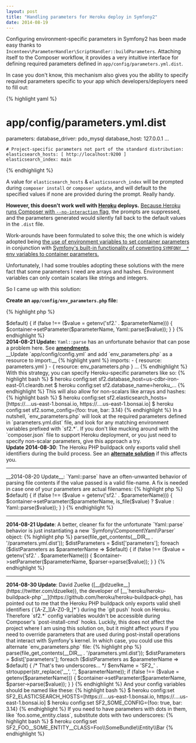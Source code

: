 ```yaml
---
layout: post
title: "Handling parameters for Heroku deploy in Symfony2"
date: 2014-08-19
---
```


Configuring environment-specific parameters in Symfony2 has been made easy thanks to `Incenteev\ParameterHandler\ScriptHandler::buildParameters`. Attaching itself
to the Composer workflow, it provides a very intuitive interface for defining required parameters defined in `app/config/parameters.yml.dist`.

In case you don't know, this mechanism also gives you the ability to specify required parameters specific to your app which developers/deployers need to fill out:

{% highlight yaml %}
# app/config/parameters.yml.dist
parameters:
    database_driver:   pdo_mysql
    database_host:     127.0.0.1
    ...

    # Project-specific parameters not part of the standard distribution:
    elasticsearch_hosts: [ http://localhost:9200 ]
    elasticsearch_index: main
{% endhighlight %}

A value for `elasticsearch_hosts` & `elasticssearch_index` will be prompted during `composer install` or `composer update`, and will default to the specified values if none are provided during the prompt. Really handy.

__However, this doesn't work well with [Heroku](https://heroku.com) deploys.__ [Because Heroku runs Composer with `--no-interaction` flag](https://devcenter.heroku.com/articles/php-support#build-behavior),
the prompts are suppressed, and the parameters generated would silently fall back to the default values in the `.dist` file.

Work-arounds have been formulated to solve this; the one which is widely adopted being [the use of environment variables to set container parameters](https://github.com/Incenteev/ParameterHandler#using-environment-variables-to-set-the-parameters) in conjunction with [Symfony's built-in functionality of converting `SYMFONY__*` env variables to container parameters.](http://symfony.com/doc/current/cookbook/configuration/external_parameters.html)

Unfortunately, I had some troubles adopting these solutions with the mere fact that some parameters I need are arrays and hashes. Environment variables can only contain scalars like strings and integers.

So I came up with this solution:

__Create an `app/config/env_parameters.php` file:__

{% highlight php %}
<?php

use Symfony\Component\Yaml\Yaml;

/** @var $container \Symfony\Component\DependencyInjection\ContainerBuilder */
$container;

$dist = Yaml::parse(file_get_contents(__DIR__ . '/parameters.yml.dist'));
$distParameters = $dist['parameters'];

foreach ($distParameters as $parameterName => $default) {
    if (false !== ($value = getenv('sf2.' . $parameterName))) {
        $container->setParameter($parameterName, Yaml::parse($value));
    }
}
{% endhighlight %}

<div class="alert-info">
<strong>2014-08-21 Update:</strong>
<code>Yaml::parse</code> has an unfortunate behavior that can pose a problem here.
See <strong><a href="#yaml-amendments">amendments</a></strong>.
</div>

__Update `app/config/config.yml` and add `env_parameters.php` as a resource to import:__

{% highlight yaml %}
    imports:
        - { resource: parameters.yml }
        - { resource: env_parameters.php }
        ...
{% endhighlight %}

With this strategy, you can specify Heroku-specific parameters like so:

{% highlight bash %}
$ heroku config:set sf2.database_host=us-cdbr-iron-east-01.cleardb.net
$ heroku config:set sf2.database_name=heroku_...
{% endhighlight %}

This will also allow for non-scalars like arrays and hashes:

{% highlight bash %}
$ heroku config:set sf2.elasticsearch_hosts=[https://....us-east-1.bonsai.io, https://....us-east-1.bonsai.io]
$ heroku config:set sf2.some_config={foo: true, bar: 3.14}
{% endhighlight %}

In a nutshell, `env_parameters.php` will look at the required parameters defined in `parameters.yml.dist` file, and look for
any matching environment variables prefixed with `sf2.*`.

If you don't like mucking around with the `composer.json` file to support Heroku deployment,
or you just need to specify non-scalar parameters, give this approach a try.

<div class="alert-info">
<strong>Update 2014-08-30</strong>: The Heroku PHP buildpack only exports valid shell identifiers during the build process.
See an <strong><a href="#alternate-solution">alternate solution</a></strong> if this affects you.
</div>

<hr>

__2014-08-20 Update__: `Yaml::parse` have an often-unwanted behavior of parsing file contents if the value passed is a valid file-name. A fix is needed in case
one of your parameters are actual filenames:

{% highlight php %}
<?php

use Symfony\Component\Yaml\Yaml;

/** @var $container \Symfony\Component\DependencyInjection\ContainerBuilder */
$container;

$dist = Yaml::parse(file_get_contents(__DIR__ . '/parameters.yml.dist'));
$distParameters = $dist['parameters'];

foreach ($distParameters as $parameterName => $default) {
    if (false !== ($value = getenv('sf2.' . $parameterName))) {
        $container->setParameter($parameterName, is_file($value) ? $value : Yaml::parse($value));
    }
}
{% endhighlight %}

<hr>

<strong id="yaml-amendments">2014-08-21 Update</strong>: A better, cleaner fix for the unfortunate `Yaml::parse` behavior is just instantiating a new `Symfony\Component\Yaml\Parser` object:

{% highlight php %}
<?php

use Symfony\Component\Yaml\Parser;

/** @var $container \Symfony\Component\DependencyInjection\ContainerBuilder */
$container;

$parser = new Parser();

$dist = $parser->parse(file_get_contents(__DIR__ . '/parameters.yml.dist'));
$distParameters = $dist['parameters'];

foreach ($distParameters as $parameterName => $default) {
    if (false !== ($value = getenv('sf2.' . $parameterName))) {
        $container->setParameter($parameterName, $parser->parse($value));
    }
}
{% endhighlight %}

<hr>

<strong id="alternate-solution">2014-08-30 Update</strong>: David Zuelke ([__@dzuelke__](https://twitter.com/dzuelke)), the developer of [__`heroku/heroku-buildpack-php`__](https://github.com/heroku/heroku-buildpack-php),
has pointed out to me that the Heroku PHP buildpack only exports
valid shell identifiers (`[A-Z_][A-Z0-9_]*`) during the `git push` hook on Heroku. Therefore `sf2.*` config variables wouldn't be accessible
during Composer's `post-install-cmd` hooks.
Luckily, this does not affect the project where I am using this solution on, but it might affect yours if you need to
override parameters that are used during post-install operations that interact with Symfony's kernel.

In which case, you could use this alternate `env_parameters.php` file:

{% highlight php %}
<?php

use Symfony\Component\Yaml\Parser;

/** @var $container \Symfony\Component\DependencyInjection\ContainerBuilder */
$container;

$parser = new Parser();

$dist = $parser->parse(file_get_contents(__DIR__ . '/parameters.yml.dist'));
$distParameters = $dist['parameters'];

foreach ($distParameters as $parameterName => $default) {
    /* That's two underscores... */
    $envName = 'SF2_' . strtoupper(str_replace('__', '.', $parameterName));
    if (false !== ($value = getenv($parameterName))) {
        $container->setParameter($parameterName, $parser->parse($value));
    }
}
{% endhighlight %}

And your config variables should be named like these:

{% highlight bash %}
$ heroku config:set SF2_ELASTICSEARCH_HOSTS=[https://....us-east-1.bonsai.io, https://....us-east-1.bonsai.io]
$ heroku config:set SF2_SOME_CONFIG={foo: true, bar: 3.14}
{% endhighlight %}

If you need to have parameters with dots in them, like `foo.some_entity.class`, substitute dots with two underscores:

{% highlight bash %}
$ heroku config:set SF2_FOO__SOME_ENTITY__CLASS=Foo\\SomeBundle\\Entity\\Bar
{% endhighlight %}
